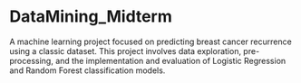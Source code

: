 # DataMining_Midterm
A machine learning project focused on predicting breast cancer recurrence using a classic dataset. This project involves data exploration, pre-processing, and the implementation and evaluation of Logistic Regression and Random Forest classification models.
